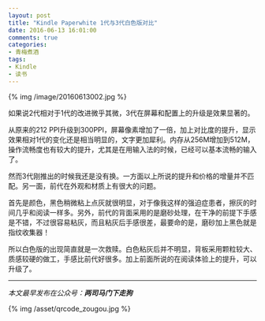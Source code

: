 ```yaml
---
layout: post
title: "Kindle Paperwhite 1代与3代白色版对比"
date: 2016-06-13 16:01:00
comments: true
categories:
- 青梅煮酒
tags:
- Kindle
- 读书
---
```


{% img /image/20160613002.jpg %}

如果说2代相对于1代的改进微乎其微，3代在屏幕和配置上的升级是效果显著的。

从原来的212 PPI升级到300PPI，屏幕像素增加了一倍，加上对比度的提升，显示效果相对1代的变化还是相当明显的，文字更加犀利。内存从256M增加到512M，操作流畅度也有较大的提升，尤其是在用输入法的时候，已经可以基本流畅的输入了。

然而3代刚推出的时候我还是没有换。一方面以上所说的提升和价格的增量并不匹配。另一面，前代在外观和材质上有很大的问题。

首先是颜色，黑色稍微粘上点灰就很明显，对于像我这样的强迫症患者，擦灰的时间几乎和阅读一样多。另外，前代的背面采用的是磨砂处理，在干净的前提下手感是不错，不过很容易粘灰，而且粘灰后手感很差，最要命的是，磨砂加上黑色就是指纹收集器！

所以白色版的出现简直就是一次救赎。白色粘灰后并不明显，背板采用颗粒较大、质感较硬的做工，手感比前代好很多。加上前面所说的在阅读体验上的提升，可以升级了。

<hr>

*本文最早发布在公众号：__两司马门下走狗__*

{% img /asset/qrcode_zougou.jpg %}
